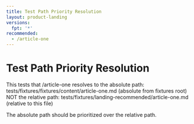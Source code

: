```yaml
---
title: Test Path Priority Resolution
layout: product-landing
versions:
  fpt: '*'
recommended:
  - /article-one
---
```


# Test Path Priority Resolution

This tests that /article-one resolves to the absolute path:
  tests/fixtures/fixtures/content/article-one.md (absolute from fixtures root)
NOT the relative path:
  tests/fixtures/landing-recommended/article-one.md (relative to this file)

The absolute path should be prioritized over the relative path.
